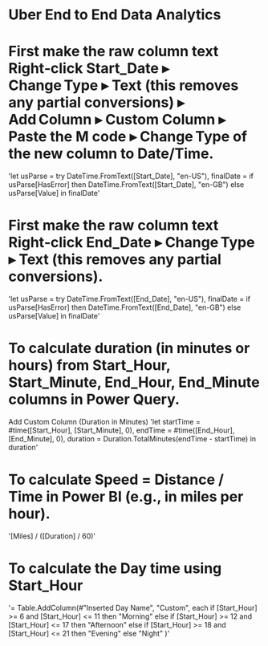 # Uber End to End Data Analytics

# First make the raw column text Right‑click Start_Date ▸ Change Type ▸ Text (this removes any partial conversions) ▸ Add Column ▸ Custom Column ▸ Paste the M code ▸ Change Type of the new column to Date/Time.
'let
    usParse   = try DateTime.FromText([Start_Date], "en-US"),
    finalDate = if usParse[HasError]
                then DateTime.FromText([Start_Date], "en-GB")
                else usParse[Value]
in
    finalDate'

# First make the raw column text Right‑click End_Date ▸ Change Type ▸ Text (this removes any partial conversions).
'let
    usParse   = try DateTime.FromText([End_Date], "en-US"),
    finalDate = if usParse[HasError]
                then DateTime.FromText([End_Date], "en-GB")
                else usParse[Value]
in
    finalDate'

# To calculate duration (in minutes or hours) from Start_Hour, Start_Minute, End_Hour, End_Minute columns in Power Query.
Add Custom Column (Duration in Minutes)
'let
    startTime = #time([Start_Hour], [Start_Minute], 0),
    endTime   = #time([End_Hour], [End_Minute], 0),
    duration  = Duration.TotalMinutes(endTime - startTime)
in
    duration'

# To calculate Speed = Distance / Time in Power BI (e.g., in miles per hour).
'[Miles] / ([Duration] / 60)'

# To calculate the Day time using Start_Hour
'= Table.AddColumn(#"Inserted Day Name", "Custom", each
    if      [Start_Hour] >=  6 and [Start_Hour] <= 11 then "Morning"
    else if [Start_Hour] >= 12 and [Start_Hour] <= 17 then "Afternoon"
    else if [Start_Hour] >= 18 and [Start_Hour] <= 21 then "Evening"
    else "Night"
)'
